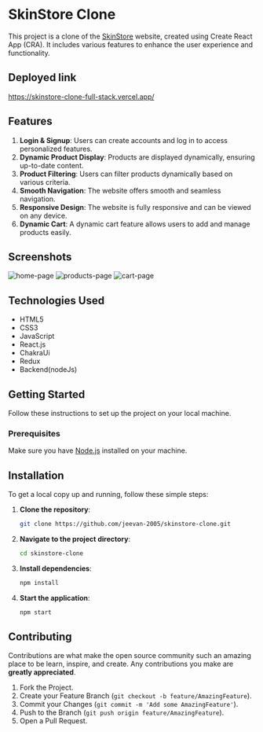 # SkinStore Clone

This project is a clone of the [SkinStore](https://www.skinstore.com/) website, created using Create React App (CRA). It includes various features to enhance the user experience and functionality.

## Deployed link
https://skinstore-clone-full-stack.vercel.app/

## Features

1. **Login & Signup**: Users can create accounts and log in to access personalized features.
2. **Dynamic Product Display**: Products are displayed dynamically, ensuring up-to-date content.
3. **Product Filtering**: Users can filter products dynamically based on various criteria.
4. **Smooth Navigation**: The website offers smooth and seamless navigation.
5. **Responsive Design**: The website is fully responsive and can be viewed on any device.
6. **Dynamic Cart**: A dynamic cart feature allows users to add and manage products easily.



## Screenshots

![home-page](https://github.com/user-attachments/assets/0f492e72-20fe-45aa-ba94-c32187904a0e)
![products-page](https://github.com/user-attachments/assets/dfa4e1b1-6032-49f0-915f-acd0a3df74fe)
![cart-page](https://github.com/user-attachments/assets/1fad84d2-eb76-4a7a-8aad-e9ab83517a92)
## Technologies Used

* HTML5
* CSS3
* JavaScript
* React.js
* ChakraUi
* Redux
* Backend(nodeJs)
  
## Getting Started

Follow these instructions to set up the project on your local machine.

### Prerequisites

Make sure you have [Node.js](https://nodejs.org/) installed on your machine.

## Installation

To get a local copy up and running, follow these simple steps:

1. **Clone the repository**:
    ```sh
    git clone https://github.com/jeevan-2005/skinstore-clone.git
    ```
2. **Navigate to the project directory**:
    ```sh
    cd skinstore-clone
    ```
3. **Install dependencies**:
    ```sh
    npm install
    ```
4. **Start the application**:
    ```sh
    npm start
    ```

## Contributing

Contributions are what make the open source community such an amazing place to be learn, inspire, and create. Any contributions you make are **greatly appreciated**.

1. Fork the Project.
2. Create your Feature Branch (`git checkout -b feature/AmazingFeature`).
3. Commit your Changes (`git commit -m 'Add some AmazingFeature'`).
4. Push to the Branch (`git push origin feature/AmazingFeature`).
5. Open a Pull Request.
